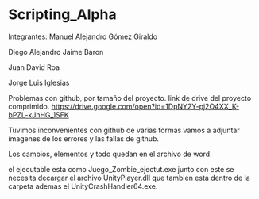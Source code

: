 # Scripting_Alpha


Integrantes:
Manuel Alejandro Gómez Giraldo

Diego Alejandro Jaime Baron

Juan David Roa

Jorge Luis Iglesias



Problemas con github, por tamaño del proyecto.
link de drive del proyecto comprimido.
https://drive.google.com/open?id=1DpNY2Y-pj2O4XX_K-bPZL-kJhHG_1SFK


Tuvimos inconvenientes con github de varias formas vamos a adjuntar imagenes de los errores y las fallas de github.

Los cambios, elementos y todo quedan en el archivo de word.

el ejecutable esta como Juego_Zombie_ejectut.exe junto con este se necesita decargar el archivo UnityPlayer.dll que tambien esta dentro de la carpeta ademas el UnityCrashHandler64.exe.
